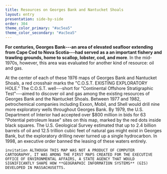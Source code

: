 ```yaml
---
title: Resources on Georges Bank and Nantucket Shoals
layout: entry
presentation: side-by-side
order: 304
theme_color_primary: "#ac5ea5"
theme_color_secondary: "#ac5ea5"
---
```


**For centuries, Georges Bank---an area of elevated seafloor extending from Cape Cod to Nova Scotia---had served as a an important fishery and trawling grounds, home to scallop, lobster, cod, and more**. In the mid- 1970s, however, this area was evaluated for another kind of resource: oil and gas.

At the center of each of these 1976 maps of Georges Bank and Nantucket Shoals, a red crosshair marks the "C.O.S.T. EXISTING EXPLORATORY HOLE." The C.O.S.T. well---short for "Continental Offshore Stratigraphic Test"---aimed to discover oil and gas among the existing resources of Georges Bank and the Nantucket Shoals. Between 1977 and 1982, petrochemical companies including Exxon, Mobil, and Shell would drill nine more exploratory wells throughout Georges Bank. By 1979, the U.S. Department of Interior had accepted over $800 million in bids for 63 "Potential petroleum lease" sites on this map, marked by the red dots inside black squares. The U.S. Geological Survey estimated that up to 2.4 billion barrels of oil and 12.5 trillion cubic feet of natural gas might exist in Georges Bank, but the exploratory drilling never turned up a single hydrocarbon. In 1998, an executive order banned the leasing of these waters entirely.

`
invitation
ALTHOUGH THIS MAP WAS NOT A PRODUCT OF COMPUTER CARTOGRAPHY, IT WAS AMONG THE FIRST MAPS CREATED FOR THE EXECUTIVE OFFICE OF ENVIRONMENTAL AFFAIRS, A STATE AGENCY THAT WOULD SIGNIFICANTLY SHAPE HOW **GEOGRAPHIC INFORMATION SYSTEMS** (GIS) DEVELOPED IN MASSACHUSETTS.
`